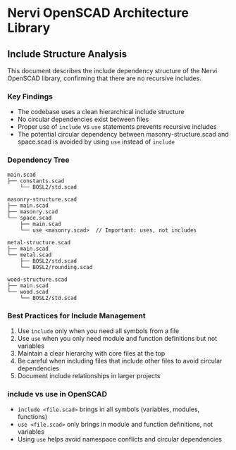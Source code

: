 # Nervi OpenSCAD Architecture Library

## Include Structure Analysis

This document describes the include dependency structure of the Nervi OpenSCAD library, confirming that there are no recursive includes.

### Key Findings

- The codebase uses a clean hierarchical include structure
- No circular dependencies exist between files
- Proper use of `include` vs `use` statements prevents recursive includes
- The potential circular dependency between masonry-structure.scad and space.scad is avoided by using `use` instead of `include`

### Dependency Tree

```
main.scad
├── constants.scad
    └── BOSL2/std.scad

masonry-structure.scad
├── main.scad
├── masonry.scad
└── space.scad
    ├── main.scad
    └── use <masonry.scad>  // Important: uses, not includes

metal-structure.scad
├── main.scad
└── metal.scad
    ├── BOSL2/std.scad
    └── BOSL2/rounding.scad

wood-structure.scad
├── main.scad
└── wood.scad
    └── BOSL2/std.scad
```

### Best Practices for Include Management

1. Use `include` only when you need all symbols from a file
2. Use `use` when you only need module and function definitions but not variables
3. Maintain a clear hierarchy with core files at the top
4. Be careful when including files that include other files to avoid circular dependencies
5. Document include relationships in larger projects

### include vs use in OpenSCAD

- `include <file.scad>` brings in all symbols (variables, modules, functions)
- `use <file.scad>` only brings in module and function definitions, not variables
- Using `use` helps avoid namespace conflicts and circular dependencies


